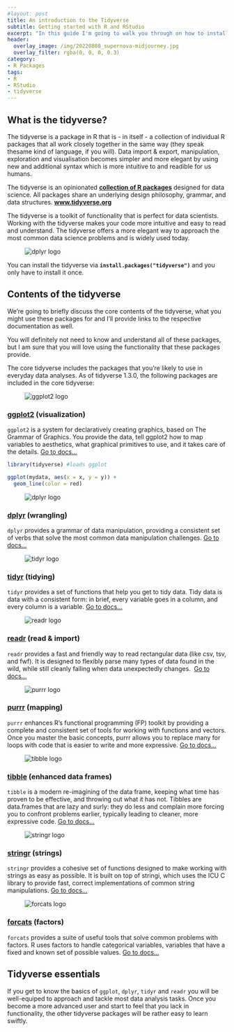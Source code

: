 ```yaml
---
#layout: post
title: An introduction to the Tidyverse
subtitle: Getting started with R and RStudio
excerpt: "In this guide I'm going to walk you through on how to install base R, an open-source software environment used mainly for statistical computing and graphics."
header:
  overlay_image: /img/20220808_supernova-midjourney.jpg
  overlay_filter: rgba(0, 0, 0, 0.3)
category: 
- R Packages
tags:
- R
- RStudio
- tidyverse
---
```


## What is the tidyverse?

The tidyverse is a package in R that is - in itself - a collection of individual R packages that all work closely together in the same way (they speak thesame kind of language, if you will). Data import & export, manipulation, exploration and visualisation becomes simpler and more elegant by using new and additional syntax which is more intuitive to and readible for us humans.

>
The tidyverse is an opinionated **[collection of R packages](https://www.tidyverse.org/packages)** designed for data science. All packages share an underlying design philosophy, grammar, and data structures. __www.tidyverse.org__

The tidyverse is a toolkit of functionality that is perfect for data scientists. Working with the tidyverse makes your code more intuitive and easy to read and understand. The tidyverse offers a more elegant way to approach the most common data science problems and is widely used today.

<figure class="small-centered">
  <img src="/img/icons/r-packages/thumbs/tidyverse.png" alt="dplyr logo"/>
</figure>

You can install the tidyverse via **`install.packages("tidyverse")`** and you only have to install it once.

## Contents of the tidyverse

We’re going to briefly discuss the core contents of the tidyverse, what you might use these packages for and I’ll provide links to the respective documentation as well. 

>
You will definitely not need to know and understand all of these packages, but I am sure that you will love using the functionality that these packages provide. 

The core tidyverse includes the packages that you’re likely to use in everyday data analyses. As of tidyverse 1.3.0, the following packages are included in the core tidyverse:

<figure class="small-centered">
  <img src="/img/icons/r-packages/thumbs/ggplot2.png" alt="ggplot2 logo"/>
</figure>

### [ggplot2](https://ggplot2.tidyverse.org/) (visualization)

`ggplot2` is a system for declaratively creating graphics, based on The Grammar of Graphics. You provide the data, tell ggplot2 how to map variables to aesthetics, what graphical primitives to use, and it takes care of the details. [Go to docs...](https://ggplot2.tidyverse.org/)

```R
library(tidyverse) #loads ggplot 

ggplot(mydata, aes(x = x, y = y)) +
  geom_line(color = red)
```


<figure class="small-centered">
  <img src="/img/icons/r-packages/thumbs/dplyr.png" alt="dplyr logo"/>
</figure>

### [dplyr](https://dplyr.tidyverse.org/) (wrangling)

`dplyr` provides a grammar of data manipulation, providing a consistent set of verbs that solve the most common data manipulation challenges. [Go to docs...](https://dplyr.tidyverse.org/)

<figure class="small-centered">
  <img src="/img/icons/r-packages/thumbs/tidyr.png" alt="tidyr logo"/>
</figure>

### [tidyr](https://tidyr.tidyverse.org/) (tidying)

`tidyr` provides a set of functions that help you get to tidy data. Tidy data is data with a consistent form: in brief, every variable goes in a column, and every column is a variable. [Go to docs...](https://tidyr.tidyverse.org/)

<figure class="small-centered">
  <img src="/img/icons/r-packages/thumbs/readr.png" alt="readr logo"/>
</figure>

### [readr](https://readr.tidyverse.org/) (read & import)

`readr` provides a fast and friendly way to read rectangular data (like csv, tsv, and fwf). It is designed to flexibly parse many types of data found in the wild, while still cleanly failing when data unexpectedly changes.  [Go to docs...](https://readr.tidyverse.org/)

<figure class="small-centered">
  <img src="/img/icons/r-packages/thumbs/purrr.png" alt="purrr logo"/>
</figure>

### [purrr](https://purrr.tidyverse.org/) (mapping)

`purrr` enhances R’s functional programming (FP) toolkit by providing a complete and consistent set of tools for working with functions and vectors. Once you master the basic concepts, purrr allows you to replace many for loops with code that is easier to write and more expressive. [Go to docs...](https://purrr.tidyverse.org/)

<figure class="small-centered">
  <img src="/img/icons/r-packages/thumbs/tibble.png" alt="tibble logo"/>
</figure>

### [tibble](https://tibble.tidyverse.org/) (enhanced data frames)

`tibble` is a modern re-imagining of the data frame, keeping what time has proven to be effective, and throwing out what it has not. Tibbles are data.frames that are lazy and surly: they do less and complain more forcing you to confront problems earlier, typically leading to cleaner, more expressive code. [Go to docs...](https://tibble.tidyverse.org/)

<figure class="small-centered">
  <img src="/img/icons/r-packages/thumbs/stringr.png" alt="stringr logo"/>
</figure>

### [stringr](https://stringr.tidyverse.org/) (strings)

`stringr` provides a cohesive set of functions designed to make working with strings as easy as possible. It is built on top of stringi, which uses the ICU C library to provide fast, correct implementations of common string manipulations. [Go to docs...](https://stringr.tidyverse.org/)

<figure class="small-centered">
  <img src="/img/icons/r-packages/thumbs/forcats.png" alt="forcats logo"/>
</figure>

### [forcats](https://forcats.tidyverse.org/) (factors)

`forcats` provides a suite of useful tools that solve common problems with factors. R uses factors to handle categorical variables, variables that have a fixed and known set of possible values. [Go to docs...](https://forcats.tidyverse.org/)

## Tidyverse essentials

If you get to know the basics of `ggplot`, `dplyr`, `tidyr` and `readr` you will be well-equiped to approach and tackle most data analysis tasks. Once you become a more advanced user and start to feel that you lack in functionality, the other tidyverse packages will be rather easy to learn swiftly.